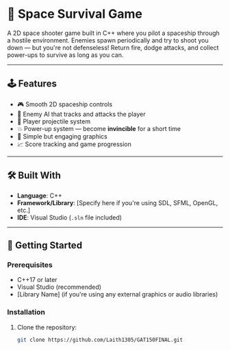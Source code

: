 # 🚀 Space Survival Game

A 2D space shooter game built in C++ where you pilot a spaceship through a hostile environment. Enemies spawn periodically and try to shoot you down — but you're not defenseless! Return fire, dodge attacks, and collect power-ups to survive as long as you can.

---

## 🕹️ Features

- 🎮 Smooth 2D spaceship controls
- 👾 Enemy AI that tracks and attacks the player
- 🔫 Player projectile system
- 💥 Power-up system — become **invincible** for a short time
- 🎨 Simple but engaging graphics
- 📈 Score tracking and game progression

---

## 🛠️ Built With

- **Language**: C++
- **Framework/Library**: [Specify here if you're using SDL, SFML, OpenGL, etc.]
- **IDE**: Visual Studio (`.sln` file included)

---

## 🚀 Getting Started

### Prerequisites

- C++17 or later
- Visual Studio (recommended)
- [Library Name] (if you're using any external graphics or audio libraries)

### Installation

1. Clone the repository:

   ```bash
   git clone https://github.com/Laith1305/GAT150FINAL.git
